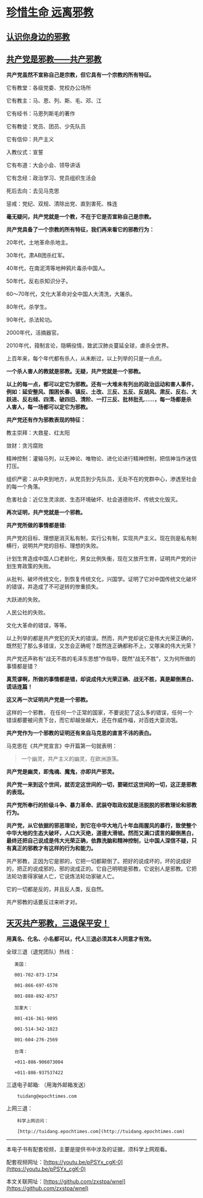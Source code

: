 # [**珍惜生命  远离邪教**](http://)
## [**认识你身边的邪教**](http://)
## [**共产党是邪教——共产邪教**](http://)

**共产党虽然不宣称自己是宗教，但它具有一个宗教的所有特征。**

它有教堂：各级党委、党校办公场所

它有教主：马、恩、列、斯、毛、邓、江

它有经书：马恩列斯毛的著作

它有教徒：党员、团员、少先队员

它有信仰：共产主义

入教仪式：宣誓

它有布道：大会小会、领导讲话

它有念经：政治学习、党员组织生活会

死后去向：去见马克思

惩戒：党纪、双规、清除出党、直到害死、株连

**毫无疑问，共产党就是一个教，不在于它是否宣称自己是宗教。**

**共产党具备了一个宗教的所有特征，我们再来看它的邪教行为：**

20年代，土地革命杀地主。

30年代，肃AB团杀红军。

40年代，在南泥湾等地种鸦片毒杀中国人。

50年代，反右杀知识分子。

60～70年代，文化大革命对全中国人大清洗，大屠杀。

80年代，杀学生。

90年代，杀法轮功。

2000年代，活摘器官。

2010年代，箝制言论，隐瞒役情，致武汉肺炎蔓延全球，虐杀全世界。

上百年来，每个年代都有杀人，从未断过，以上列举的只是一点点。

**一个杀人害人的教就是邪教。无疑，共产党就是一个邪教。**

**以上的每一点，都可以定它为邪教。还有一大堆未有列出的政治运动和害人事件，例如：延安整风、围困长春、镇反、土改、三反、五反、反胡风、肃反、反右、大跃进、反右倾、四清、破四旧、清阶、一打三反、批林批孔……，每一场都是杀人害人，每一场都可以定它为邪教。**

**共产党还有作为邪教表现的特征：**

教主崇拜：大救星、红太阳

敛财：贪污腐败

精神控制：灌输马列，以无神论、唯物论、进化论进行精神控制，把信神当作迷信打压。

组织严密：从中央到地方，从党员到少先队员，无处不在的党群中心，渗透至社会的每一个角落。

危害社会：近亿生灵涂炭、生态环境破坏、社会道德败坏、传统文化毁灭。

**再次证明，共产党就是一个邪教。**

**共产党所做的事情都是错:**

共产党的目标、理想是消灭私有制，实行公有制，实现共产主义。现在则是私有制横行，说明共产党的目标、理想的失败。

计划生育造成中国人口老龄化，男女比例失衡，现在又放开生育，证明共产党的计划生育政策的失败。

从批判、破坏传统文化，到恢复传统文化，兴国学。证明了它对中国传统文化破坏的错误，并造成了不可逆转的惨重损失。

大跃进的失败。

人民公社的失败。

文化大革命的错误，等等。

以上列举的都是共产党犯的天大的错误。然而，共产党却说它是伟大光荣正确的，既然犯了那么多错误，又怎会正确呢？既然连正确都称不上，又哪来的伟大光荣？

共产党还声称有“战无不胜的毛泽东思想”作指导，既然“战无不胜”，又为何所做的事情都是错？

**真荒谬啊，所做的事情都是错，却说成伟大光荣正确、战无不胜，真是颠倒黑白、谎话连篇！**

**这又再一次证明共产党是一个邪教。**

这样的一个邪教， 在任何一个正常的国家，不要说犯了这么多的错误，任何一个错误都要被问责下台，而它却越坐越大，还在作威作福，对百姓大耍流氓。

**共产党作为一个邪教的证明还有来自马克思的直言不讳的表白。**

马克思在《共产党宣言》中开篇第一句就表明：
> 一个幽灵，共产主义的幽灵，在欧洲游荡。

**共产党是幽灵，即鬼魂、魔鬼，亦即共产邪灵。**

**共产党一来到这个世间，就否定这世间的一切，要砸烂这世间的一切，这正是邪教的表现。**

**共产党所奉行的阶级斗争、暴力革命、武装夺取政权就是活脱脱的邪教理论和邪教行为。**

**共产党，从它依据的邪恶理论，到它在中华大地几十年血雨腥风的暴行，致使整个中华大地的生态大破坏，人口大灭绝，道德大滑坡。然而又满口谎言的颠倒黑白，最终还把自己说成是伟大光荣正确，依靠洗脑和精神控制，让中国人深信不疑，只有真正的邪教才有这样的行为和能力。**

共产邪教，正因为它是邪的，它把一切都颠倒了。把好的说成坏的，坏的说成好的，把正的说成邪的，邪的说成正的。它自己明明是邪教，它说别人是邪教。它把法轮功害得家破人亡，它说炼法轮功家破人亡。

它的一切都是反的，并且反人类，反自然。

共产邪教的话要反过来听才对。



## [**天灭共产邪教，三退保平安！**](http://)

**用真名、化名、小名都可以，代人三退必须其本人同意才有效。**

全球三退（退党团队）热线：

       美国：

       001-702-873-1734 

       001-866-697-6570 

       001-888-892-8757

       加拿大：

       001-416-361-9895

       001-514-342-1023

       001-604-276-2569

       台湾：

       +011-886-906073004

       +011-886-937537422

三退电子邮箱: （用海外邮箱发送）

        tuidang@epochtimes.com

上网三退：

        科学上网访问：
        
        [http://tuidang.epochtimes.com](http://tuidang.epochtimes.com)




-----
本电子书有配套视频，主要是提供书中涉及的证据，须科学上网观看。

配套视频网址：[https://youtu.be/pPSYx_cgK-0](https://youtu.be/pPSYx_cgK-0)

本文关联网址：[https://github.com/zxstpa/wnel](https://github.com/zxstpa/wnel)

